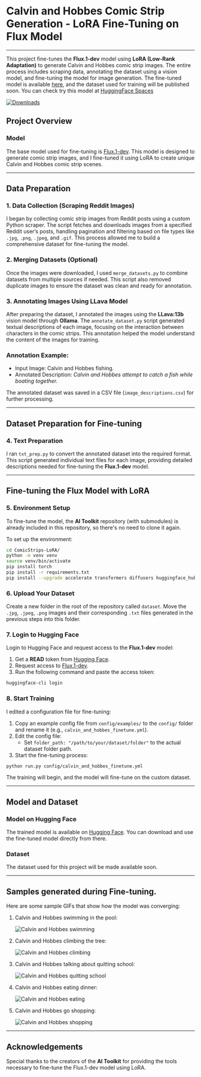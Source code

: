 
# Calvin and Hobbes Comic Strip Generation - LoRA Fine-Tuning on Flux Model
---
This project fine-tunes the **Flux.1-dev** model using **LoRA (Low-Rank Adaptation)** to generate Calvin and Hobbes comic strip images. The entire process includes scraping data, annotating the dataset using a vision model, and fine-tuning the model for image generation. The fine-tuned model is available [here](https://huggingface.co/zhreyu/ComicStrips-Lora-Fluxdev), and the dataset used for training will be published soon.
You can check try this model at [HuggingFace Spaces](https://huggingface.co/spaces/zhreyu/zhreyu-ComicStrips-Lora-Fluxdev)

[![Downloads](https://img.shields.io/badge/downloads-1208-blue)](https://huggingface.co/zhreyu/ComicStrips-Lora-Fluxdev)

## Project Overview

### **Model**
The base model used for fine-tuning is [Flux.1-dev](https://huggingface.co/black-forest-labs/FLUX.1-dev). This model is designed to generate comic strip images, and I fine-tuned it using LoRA to create unique Calvin and Hobbes comic strip scenes.

---

## Data Preparation

### 1. **Data Collection (Scraping Reddit Images)**

I began by collecting comic strip images from Reddit posts using a custom Python scraper. The script fetches and downloads images from a specified Reddit user’s posts, handling pagination and filtering based on file types like `.jpg`, `.png`, `.jpeg`, and `.gif`. This process allowed me to build a comprehensive dataset for fine-tuning the model.

### 2. **Merging Datasets (Optional)**

Once the images were downloaded, I used `merge_datasets.py` to combine datasets from multiple sources if needed. This script also removed duplicate images to ensure the dataset was clean and ready for annotation.

### 3. **Annotating Images Using LLava Model**

After preparing the dataset, I annotated the images using the **LLava:13b** vision model through **Ollama**. The `annotate_dataset.py` script generated textual descriptions of each image, focusing on the interaction between characters in the comic strips. This annotation helped the model understand the content of the images for training.

### Annotation Example:
- Input Image: Calvin and Hobbes fishing.
- Annotated Description: *Calvin and Hobbes attempt to catch a fish while boating together.*

The annotated dataset was saved in a CSV file (`image_descriptions.csv`) for further processing.

---

## Dataset Preparation for Fine-tuning

### 4. **Text Preparation**

I ran `txt_prep.py` to convert the annotated dataset into the required format. This script generated individual text files for each image, providing detailed descriptions needed for fine-tuning the **Flux.1-dev** model.

---

## Fine-tuning the Flux Model with LoRA

### 5. **Environment Setup**

To fine-tune the model, the **AI Toolkit** repository (with submodules) is already included in this repository, so there's no need to clone it again.

To set up the environment:

```bash
cd ComicStrips-LoRA/
python -m venv venv
source venv/bin/activate
pip install torch
pip install -r requirements.txt
pip install --upgrade accelerate transformers diffusers huggingface_hub
```

### 6. **Upload Your Dataset**

Create a new folder in the root of the repository called `dataset`. Move the `.jpg`, `.jpeg`, `.png` images and their corresponding `.txt` files generated in the previous steps into this folder.

### 7. **Login to Hugging Face**

Login to Hugging Face and request access to the **Flux.1-dev** model:

1. Get a **READ** token from [Hugging Face](https://huggingface.co/).
2. Request access to [Flux.1-dev](https://huggingface.co/black-forest-labs/FLUX.1-dev).
3. Run the following command and paste the access token:

```bash
huggingface-cli login
```

### 8. **Start Training**

I edited a configuration file for fine-tuning:

1. Copy an example config file from `config/examples/` to the `config/` folder and rename it (e.g., `calvin_and_hobbes_finetune.yml`).
2. Edit the config file:
    - Set `folder_path: "/path/to/your/dataset/folder"` to the actual dataset folder path.
3. Start the fine-tuning process:

```bash
python run.py config/calvin_and_hobbes_finetune.yml
```

The training will begin, and the model will fine-tune on the custom dataset.

---

## Model and Dataset

### **Model on Hugging Face**

The trained model is available on [Hugging Face](https://huggingface.co/your-username/ComicStrips_LoRA_FluxModel). You can download and use the fine-tuned model directly from there.

### **Dataset**

The dataset used for this project will be made available soon.

---

## Samples generated during Fine-tuning. 

Here are some sample GIFs that show how the model was converging:

1. Calvin and Hobbes swimming in the pool:

   ![Calvin and Hobbes swimming](GIFs/group_0.gif) 

2. Calvin and Hobbes climbing the tree:

   ![Calvin and Hobbes climbing](GIFs/group_1.gif)

3. Calvin and Hobbes talking about quitting school:

   ![Calvin and Hobbes quitting school](GIFs/group_2.gif)

4. Calvin and Hobbes eating dinner:

   ![Calvin and Hobbes eating](GIFs/group_3.gif)

5. Calvin and Hobbes go shopping:

   ![Calvin and Hobbes shopping](GIFs/group_4.gif)

---

## Acknowledgements

Special thanks to the creators of the **AI Toolkit** for providing the tools necessary to fine-tune the Flux.1-dev model using LoRA. 
